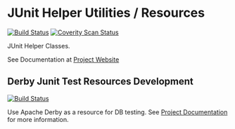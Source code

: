 # JUnit Helper Utilities / Resources

[![Build Status](https://travis-ci.org/deventropy/junit-helper.svg?branch=master)](https://travis-ci.org/deventropy/junit-helper)
[![Coverity Scan Status](https://scan.coverity.com/projects/7581/badge.svg)](https://scan.coverity.com/projects/deventropy-junit-helper)

JUnit Helper Classes.

See Documentation at [Project Website](http://www.deventropy.org/junit-helper/)

## Derby Junit Test Resources Development

[![Build Status](https://travis-ci.org/deventropy/junit-helper.svg?branch=feature%2Fderby-unit-test)](https://travis-ci.org/deventropy/junit-helper)

Use Apache Derby as a resource for DB testing. See [Project Documentation](http://www.deventropy.org/junit-helper/junit-helper-derby/) for more information.
